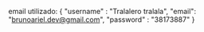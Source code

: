 email utilizado: {
    "username" : "Tralalero tralala",
    "email": "brunoariel.dev@gmail.com",
    "password" : "38173887"
}